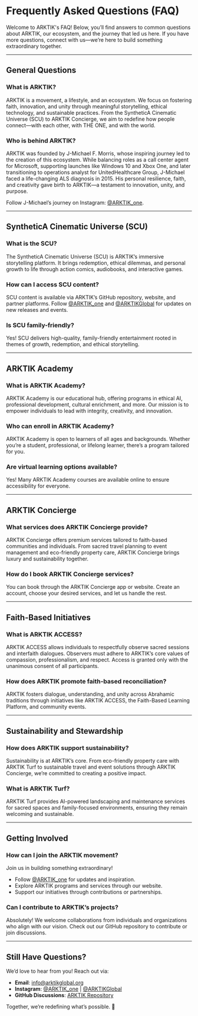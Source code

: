 # **Frequently Asked Questions (FAQ)**

Welcome to ARKTIK's FAQ! Below, you’ll find answers to common questions about ARKTIK, our ecosystem, and the journey that led us here. If you have more questions, connect with us—we’re here to build something extraordinary together.

---

## **General Questions**

### **What is ARKTIK?**
ARKTIK is a movement, a lifestyle, and an ecosystem. We focus on fostering faith, innovation, and unity through meaningful storytelling, ethical technology, and sustainable practices. From the SyntheticA Cinematic Universe (SCU) to ARKTIK Concierge, we aim to redefine how people connect—with each other, with THE ONE, and with the world.

### **Who is behind ARKTIK?**
ARKTIK was founded by J-Michael F. Morris, whose inspiring journey led to the creation of this ecosystem. While balancing roles as a call center agent for Microsoft, supporting launches like Windows 10 and Xbox One, and later transitioning to operations analyst for UnitedHealthcare Group, J-Michael faced a life-changing ALS diagnosis in 2015. His personal resilience, faith, and creativity gave birth to ARKTIK—a testament to innovation, unity, and purpose.

Follow J-Michael’s journey on Instagram: [@ARKTIK_one](https://instagram.com/ARKTIK_one).

---

## **SyntheticA Cinematic Universe (SCU)**

### **What is the SCU?**
The SyntheticA Cinematic Universe (SCU) is ARKTIK’s immersive storytelling platform. It brings redemption, ethical dilemmas, and personal growth to life through action comics, audiobooks, and interactive games.

### **How can I access SCU content?**
SCU content is available via ARKTIK’s GitHub repository, website, and partner platforms. Follow [@ARKTIK_one](https://instagram.com/ARKTIK_one) and [@ARKTIKGlobal](https://instagram.com/ARKTIKGlobal) for updates on new releases and events.

### **Is SCU family-friendly?**
Yes! SCU delivers high-quality, family-friendly entertainment rooted in themes of growth, redemption, and ethical storytelling.

---

## **ARKTIK Academy**

### **What is ARKTIK Academy?**
ARKTIK Academy is our educational hub, offering programs in ethical AI, professional development, cultural enrichment, and more. Our mission is to empower individuals to lead with integrity, creativity, and innovation.

### **Who can enroll in ARKTIK Academy?**
ARKTIK Academy is open to learners of all ages and backgrounds. Whether you’re a student, professional, or lifelong learner, there’s a program tailored for you.

### **Are virtual learning options available?**
Yes! Many ARKTIK Academy courses are available online to ensure accessibility for everyone.

---

## **ARKTIK Concierge**

### **What services does ARKTIK Concierge provide?**
ARKTIK Concierge offers premium services tailored to faith-based communities and individuals. From sacred travel planning to event management and eco-friendly property care, ARKTIK Concierge brings luxury and sustainability together.

### **How do I book ARKTIK Concierge services?**
You can book through the ARKTIK Concierge app or website. Create an account, choose your desired services, and let us handle the rest.

---

## **Faith-Based Initiatives**

### **What is ARKTIK ACCESS?**
ARKTIK ACCESS allows individuals to respectfully observe sacred sessions and interfaith dialogues. Observers must adhere to ARKTIK’s core values of compassion, professionalism, and respect. Access is granted only with the unanimous consent of all participants.

### **How does ARKTIK promote faith-based reconciliation?**
ARKTIK fosters dialogue, understanding, and unity across Abrahamic traditions through initiatives like ARKTIK ACCESS, the Faith-Based Learning Platform, and community events.

---

## **Sustainability and Stewardship**

### **How does ARKTIK support sustainability?**
Sustainability is at ARKTIK’s core. From eco-friendly property care with ARKTIK Turf to sustainable travel and event solutions through ARKTIK Concierge, we’re committed to creating a positive impact.

### **What is ARKTIK Turf?**
ARKTIK Turf provides AI-powered landscaping and maintenance services for sacred spaces and family-focused environments, ensuring they remain welcoming and sustainable.

---

## **Getting Involved**

### **How can I join the ARKTIK movement?**
Join us in building something extraordinary!  
- Follow [@ARKTIK_one](https://instagram.com/ARKTIK_one) for updates and inspiration.  
- Explore ARKTIK programs and services through our website.  
- Support our initiatives through contributions or partnerships.

### **Can I contribute to ARKTIK’s projects?**
Absolutely! We welcome collaborations from individuals and organizations who align with our vision. Check out our GitHub repository to contribute or join discussions.

---

## **Still Have Questions?**

We’d love to hear from you! Reach out via:  
- **Email**: [info@arktikglobal.org](mailto:info@arktikglobal.org)  
- **Instagram**: [@ARKTIK_one](https://instagram.com/ARKTIK_one) | [@ARKTIKGlobal](https://instagram.com/ARKTIKGlobal)  
- **GitHub Discussions**: [ARKTIK Repository](https://github.com/ARKTIKGlobal)  

Together, we’re redefining what’s possible. 🌌  
